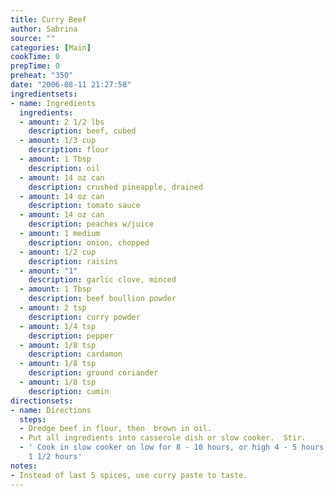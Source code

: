 ```yaml
---
title: Curry Beef
author: Sabrina
source: ""
categories: [Main]
cookTime: 0
prepTime: 0
preheat: "350"
date: "2006-08-11 21:27:58"
ingredientsets:
- name: Ingredients
  ingredients:
  - amount: 2 1/2 lbs
    description: beef, cubed
  - amount: 1/3 cup
    description: flour
  - amount: 1 Tbsp
    description: oil
  - amount: 14 oz can
    description: crushed pineapple, drained
  - amount: 14 oz can
    description: tomato sauce
  - amount: 14 oz can
    description: peaches w/juice
  - amount: 1 medium
    description: onion, chopped
  - amount: 1/2 cup
    description: raisins
  - amount: "1"
    description: garlic clove, minced
  - amount: 1 Tbsp
    description: beef boullion powder
  - amount: 2 tsp
    description: curry powder
  - amount: 1/4 tsp
    description: pepper
  - amount: 1/8 tsp
    description: cardamon
  - amount: 1/8 tsp
    description: ground coriander
  - amount: 1/8 tsp
    description: cumin
directionsets:
- name: Directions
  steps:
  - Dredge beef in flour, then  brown in oil.
  - Put all ingredients into casserole dish or slow cooker.  Stir.
  - ' Cook in slow cooker on low for 8 - 10 hours, or high 4 - 5 hours.  Cook in oven
    1 1/2 hours'
notes:
- Instead of last 5 spices, use curry paste to taste.
---
```


